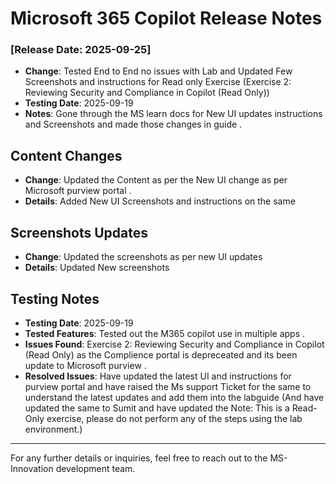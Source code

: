 
# Microsoft 365 Copilot Release Notes

### [Release Date: 2025-09-25]

- **Change**: Tested End to End no issues with Lab and Updated Few Screenshots and instructions for Read only Exercise (Exercise 2: Reviewing Security and Compliance in Copilot (Read Only))
- **Testing Date**: 2025-09-19
- **Notes**: Gone through the MS learn docs for New UI updates instructions and Screenshots and made those changes in guide .

## Content Changes

- **Change**: Updated the Content as per the New UI change as per Microsoft purview portal .
- **Details**: Added New UI Screenshots and instructions on the same 

## Screenshots Updates

- **Change**: Updated the screenshots as per new UI updates
- **Details**: Updated New screenshots 

## Testing Notes

- **Testing Date**: 2025-09-19
- **Tested Features**: Tested out the M365 copilot use in multiple apps .
- **Issues Found**: Exercise 2: Reviewing Security and Compliance in Copilot (Read Only) as the Complience portal is depreceated and its been update to Microsoft purview .
- **Resolved Issues**: Have updated the latest UI and instructions for purview portal and have raised the Ms support Ticket for the same to understand the latest updates and add them into the labguide (And have updated the same to Sumit and have updated the Note: This is a Read-Only exercise, please do not perform any of the steps using the lab environment.)

---

For any further details or inquiries, feel free to reach out to the MS-Innovation development team.
